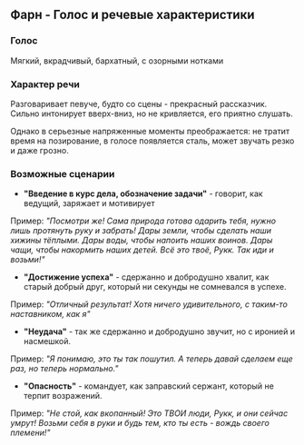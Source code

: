 ## Фарн - Голос и речевые характеристики

### Голос

Мягкий, вкрадчивый, бархатный, с озорными нотками

### Характер речи

Разговаривает певуче, будто со сцены - прекрасный рассказчик. Сильно интонирует вверх-вниз, но не кривляется, его приятно слушать.

Однако в серьезные напряженные моменты преображается: не тратит время на позирование, в голосе появляется сталь, может звучать резко и даже грозно.

### Возможные сценарии

* **"Введение в курс дела, обозначение задачи"** - говорит, как ведущий, заряжает и мотивирует

Пример: _"Посмотри же! Сама природа готова одарить тебя, нужно лишь протянуть руку и забрать! Дары земли, чтобы сделать наши хижины тёплыми. Дары воды, чтобы напоить наших воинов. Дары чащи, чтобы накормить наших детей. Всё это твоё, Рукк. Так иди и возьми!"_

* **"Достижение успеха"** - сдержанно и добродушно хвалит, как старый добрый друг, который ни секунды не сомневался в успехе.

Пример: _"Отличный результат! Хотя ничего удивительного, с таким-то наставником, как я"_

* **"Неудача"** - так же сдержанно и добродушно звучит, но с иронией и насмешкой.

Пример: _"Я понимаю, это ты так пошутил. А теперь давай сделаем еще раз, но теперь нормально."_

* **"Опасность"** - командует, как заправский сержант, который не терпит возражений.

Пример: _"Не стой, как вкопанный! Это ТВОИ люди, Рукк, и они сейчас умрут! Возьми себя в руки и будь тем, кто ты есть - вождь своего племени!"_